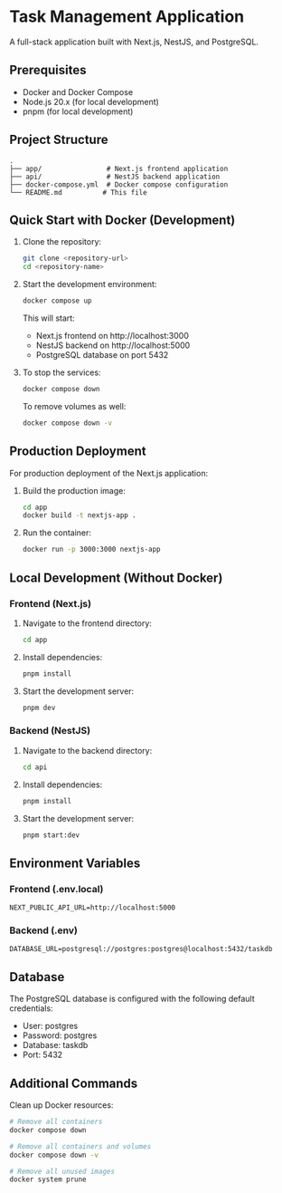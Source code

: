 # Task Management Application

A full-stack application built with Next.js, NestJS, and PostgreSQL.

## Prerequisites

- Docker and Docker Compose
- Node.js 20.x (for local development)
- pnpm (for local development)

## Project Structure

```
.
├── app/                # Next.js frontend application
├── api/                # NestJS backend application
├── docker-compose.yml  # Docker compose configuration
└── README.md          # This file
```

## Quick Start with Docker (Development)

1. Clone the repository:

   ```bash
   git clone <repository-url>
   cd <repository-name>
   ```

2. Start the development environment:

   ```bash
   docker compose up
   ```

   This will start:

   - Next.js frontend on http://localhost:3000
   - NestJS backend on http://localhost:5000
   - PostgreSQL database on port 5432

3. To stop the services:

   ```bash
   docker compose down
   ```

   To remove volumes as well:

   ```bash
   docker compose down -v
   ```

## Production Deployment

For production deployment of the Next.js application:

1. Build the production image:

   ```bash
   cd app
   docker build -t nextjs-app .
   ```

2. Run the container:
   ```bash
   docker run -p 3000:3000 nextjs-app
   ```

## Local Development (Without Docker)

### Frontend (Next.js)

1. Navigate to the frontend directory:

   ```bash
   cd app
   ```

2. Install dependencies:

   ```bash
   pnpm install
   ```

3. Start the development server:
   ```bash
   pnpm dev
   ```

### Backend (NestJS)

1. Navigate to the backend directory:

   ```bash
   cd api
   ```

2. Install dependencies:

   ```bash
   pnpm install
   ```

3. Start the development server:
   ```bash
   pnpm start:dev
   ```

## Environment Variables

### Frontend (.env.local)

```
NEXT_PUBLIC_API_URL=http://localhost:5000
```

### Backend (.env)

```
DATABASE_URL=postgresql://postgres:postgres@localhost:5432/taskdb
```

## Database

The PostgreSQL database is configured with the following default credentials:

- User: postgres
- Password: postgres
- Database: taskdb
- Port: 5432

## Additional Commands

Clean up Docker resources:

```bash
# Remove all containers
docker compose down

# Remove all containers and volumes
docker compose down -v

# Remove all unused images
docker system prune
```
